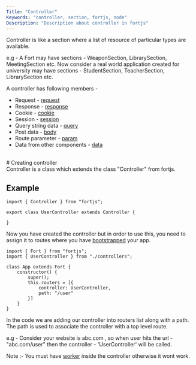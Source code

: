 ```yaml
---
Title: "Controller"
Keywords: "controller, section, fortjs, node"
Description: "Description about controller in fortjs"
---
```


Controller is like a section where a list of resource of particular types are available.

e.g - A Fort may have sections - WeaponSection, LibrarySection, MeetingSection etc. Now consider a real world application created for university may have sections - StudentSection, TeacherSection, LibrarySection etc.

A controller has following members - 

* Request - [request](/tutorial/http-request)
* Response - [response](/tutorial/http-response)
* Cookie - [cookie](/tutorial/cookie)
* Session - [session](/tutorial/session)
* Query string data - [query](/tutorial/query)
* Post data - [body](/tutorial/body)
* Route parameter -  [param](/tutorial/param)
* Data from other components - [data](/tutorial/data)

<br>
# Creating controller

<br>
Controller is a class which extends the class "Controller" from fortjs.


## Example

```
import { Controller } from "fortjs";

export class UserController extends Controller {
   
}
```

Now you have created the controller but in order to use this, you need to assign it to routes where you have [bootstrapped](/tutorial/bootstrap) your app.

```
import { Fort } from "fortjs";
import { UserController } from "./controllers";

class App extends Fort {
    constructor() {
        super();
        this.routers = [{
            controller: UserController,
            path: "/user"
        }]
    }
}
```

In the code we are adding our controller into routers list along  with a path. The path is used to associate the controller with a top level route.

e.g - Consider your website is abc.com , so when user hits the url - "abc.com/user" then the controller - 'UserController' will be called. 

Note :- You must have [worker](/tutorial/worker) inside the controller otherwise it wont work.